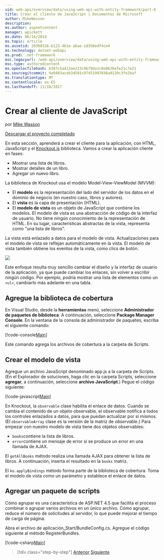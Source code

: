 ```yaml
---
uid: web-api/overview/data/using-web-api-with-entity-framework/part-6
title: Crear el cliente de JavaScript | Documentos de Microsoft
author: MikeWasson
description: 
ms.author: aspnetcontent
manager: wpickett
ms.date: 06/16/2014
ms.topic: article
ms.assetid: 20360326-b123-4b1e-abae-1d350edf4ce4
ms.technology: dotnet-webapi
ms.prod: .net-framework
msc.legacyurl: /web-api/overview/data/using-web-api-with-entity-framework/part-6
msc.type: authoredcontent
ms.openlocfilehash: b397c5a413ae213c9b79da1c0e0626efe21c7e21
ms.sourcegitcommit: 9a9483aceb34591c97451997036a9120c3fe2baf
ms.translationtype: MT
ms.contentlocale: es-ES
ms.lasthandoff: 11/10/2017
---
```

<a name="create-the-javascript-client"></a>Crear al cliente de JavaScript
====================
por [Mike Wasson](https://github.com/MikeWasson)

[Descargar el proyecto completado](https://github.com/MikeWasson/BookService)

En esta sección, aprenderá a crear el cliente para la aplicación, con HTML, JavaScript y el [Knockout.js](http://knockoutjs.com/) biblioteca. Vamos a crear la aplicación cliente en fases:

- Mostrar una lista de libros.
- Mostrar detalles de un libro.
- Agregar un nuevo libro.

La biblioteca de Knockout usa el modelo Model-View-ViewModel (MVVM):

- El **modelo** es la representación del lado del servidor de los datos en el dominio de negocio (en nuestro caso, libros y autores).
- El **vista** es la capa de presentación (HTML).
- El **modelo de vista** es un objeto de JavaScript que contiene los modelos. El modelo de vista es una abstracción de código de la interfaz de usuario. No tiene ningún conocimiento de la representación de HTML. En su lugar, características abstractas de la vista, representa como &quot;una lista de libros&quot;.

La vista está enlazado a datos para el modelo de vista. Actualizaciones para el modelo de vista se reflejan automáticamente en la vista. El modelo de vista también obtiene los eventos de la vista, como clics de botón.

![](part-6/_static/image1.png)

Este enfoque resulta muy sencillo cambiar el diseño y la interfaz de usuario de la aplicación, ya que puede cambiar los enlaces, sin volver a escribir ningún código. Por ejemplo, podría mostrar una lista de elementos como un `<ul>`, cambiarlo más adelante en una tabla.

## <a name="add-the-knockout-library"></a>Agregue la biblioteca de cobertura

En Visual Studio, desde la **herramientas** menú, seleccione **Administrador de paquetes de biblioteca**. A continuación, seleccione **Package Manager Console**. En la ventana de la consola de administrador de paquetes, escriba el siguiente comando:

[!code-console[Main](part-6/samples/sample1.cmd)]

Este comando agrega los archivos de cobertura a la carpeta de Scripts.

## <a name="create-the-view-model"></a>Crear el modelo de vista

Agregue un archivo JavaScript denominado app.js a la carpeta de Scripts. (En el Explorador de soluciones, haga clic en la carpeta Scripts, seleccione **agregar**, a continuación, seleccione **archivo JavaScript**.) Pegue el código siguiente:

[!code-javascript[Main](part-6/samples/sample2.js)]

En Knockout, la `observable` clase habilita el enlace de datos. Cuando se cambia el contenido de un objeto observable, el observable notifica a todos los controles enlazados a datos, para que puedan actualizar por sí mismos. (El `observableArray` clase es la versión de la matriz de *observable*.) Para empezar con nuestro modelo de vista tiene dos objetos observables:

- `books`contiene la lista de libros.
- `error`contiene un mensaje de error si se produce un error en una llamada de AJAX.

El `getAllBooks` método realiza una llamada AJAX para obtener la lista de libros. A continuación, inserta el resultado en la `books` matriz.

El `ko.applyBindings` método forma parte de la biblioteca de cobertura. Toma el modelo de vista como un parámetro y establece el enlace de datos.

## <a name="add-a-script-bundle"></a>Agregar un paquete de scripts

Cómo agrupar es una característica de ASP.NET 4.5 que facilita el proceso combinar o agrupar varios archivos en un único archivo. Cómo agrupar, reduce el número de solicitudes al servidor, lo que puede mejorar el tiempo de carga de página.

Abra el archivo de aplicación\_Start/BundleConfig.cs. Agregue el código siguiente al método RegisterBundles.

[!code-csharp[Main](part-6/samples/sample3.cs)]

>[!div class="step-by-step"]
[Anterior](part-5.md)
[Siguiente](part-7.md)
